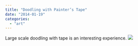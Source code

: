 ```yaml
---
title: "Doodling with Painter’s Tape"
date: "2014-01-19"
categories: 
  - "art"
---
```


Large scale doodling with tape is an interesting experience. [![](/wp-content/uploads/2014/01/2014-01-18-18.08.27-1.jpg)](/wp-content/uploads/2014/01/2014-01-18-18.08.27-1.jpg)
